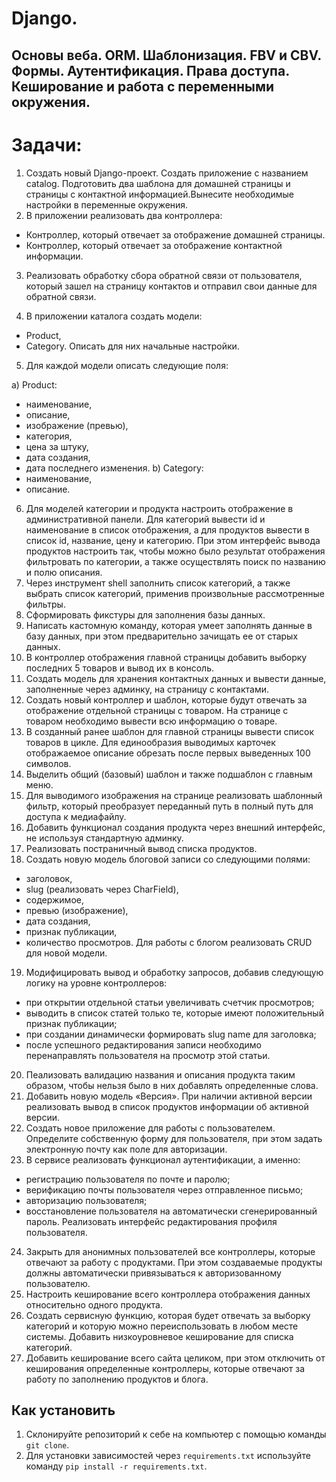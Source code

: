 # Django.

## Основы веба. ORM. Шаблонизация. FBV и CBV. Формы. Аутентификация. Права доступа. Кеширование и работа с переменными окружения. 

# Задачи:

1. Создать новый Django-проект. Создать приложение с названием catalog. Подготовить два шаблона для домашней страницы и страницы с контактной информацией.Вынесите необходимые настройки в переменные окружения.
2. В приложении реализовать два контроллера:

 - Контроллер, который отвечает за отображение домашней страницы.
 - Контроллер, который отвечает за отображение контактной информации.

3. Реализовать обработку сбора обратной связи от пользователя, который зашел на страницу контактов и отправил свои данные для обратной связи.

4. В приложении каталога создать модели:

 - Product,
 - Category.
Описать для них начальные настройки.

5. Для каждой модели описать следующие поля:

а) Product:
- наименование,
- описание,
- изображение (превью),
- категория,
- цена за штуку,
- дата создания,
- дата последнего изменения.
b) Category:
- наименование,
- описание.

6. Для моделей категории и продукта настроить отображение в административной панели. Для категорий вывести id и наименование в список отображения, а для продуктов вывести в список id, название, цену и категорию.
При этом интерфейс вывода продуктов настроить так, чтобы можно было результат отображения фильтровать по категории, а также осуществлять поиск по названию и полю описания.
7. Через инструмент shell заполнить список категорий, а также выбрать список категорий, применив произвольные рассмотренные фильтры.
8. Сформировать фикстуры для заполнения базы данных.
9. Написать кастомную команду, которая умеет заполнять данные в базу данных, при этом предварительно зачищать ее от старых данных.
10. В контроллер отображения главной страницы добавить выборку последних 5 товаров и вывод их в консоль.
11. Создать модель для хранения контактных данных и вывести данные, заполненные через админку, на страницу с контактами.
12. Создать новый контроллер и шаблон, которые будут отвечать за отображение отдельной страницы с товаром. На странице с товаром необходимо вывести всю информацию о товаре.
13. В созданный ранее шаблон для главной страницы вывести список товаров в цикле. Для единообразия выводимых карточек отображаемое описание обрезать после первых выведенных 100 символов.
14. Выделить общий (базовый) шаблон и также подшаблон с главным меню.
15. Для выводимого изображения на странице реализовать шаблонный фильтр, который преобразует переданный путь в полный путь для доступа к медиафайлу.
16. Добавить функционал создания продукта через внешний интерфейс, не используя стандартную админку.
17. Реализовать постраничный вывод списка продуктов.
18. Создать новую модель блоговой записи со следующими полями:

- заголовок,
- slug (реализовать через CharField),
- содержимое,
- превью (изображение),
- дата создания,
- признак публикации,
- количество просмотров.
Для работы с блогом реализовать CRUD для новой модели.

19. Модифицировать вывод и обработку запросов, добавив следующую логику на уровне контроллеров:

- при открытии отдельной статьи увеличивать счетчик просмотров;
- выводить в список статей только те, которые имеют положительный признак публикации;
- при создании динамически формировать slug name для заголовка;
- после успешного редактирования записи необходимо перенаправлять пользователя на просмотр этой статьи.
20.  Пеализовать валидацию названия и описания продукта таким образом, чтобы нельзя было в них добавлять определенные слова.
21. Добавить новую модель «Версия». При наличии активной версии реализовать вывод в список продуктов информации об активной версии.
22. Создать новое приложение для работы с пользователем. Определите собственную форму для пользователя, при этом задать электронную почту как поле для авторизации.
23. В сервисе реализовать функционал аутентификации, а именно:

- регистрацию пользователя по почте и паролю;
- верификацию почты пользователя через отправленное письмо;
- авторизацию пользователя;
- восстановление пользователя на автоматически сгенерированный пароль.
Реализовать интерфейс редактирования профиля пользователя.
24. Закрыть для анонимных пользователей все контроллеры, которые отвечают за работу с продуктами. При этом создаваемые продукты должны автоматически привязываться к авторизованному пользователю.
25. Настроить кеширование всего контроллера отображения данных относительно одного продукта.
26. Создать сервисную функцию, которая будет отвечать за выборку категорий и которую можно переиспользовать в любом месте системы. Добавить низкоуровневое кеширование для списка категорий.
27. Добавить кеширование всего сайта целиком, при этом отключить от кеширования определенные контроллеры, которые отвечают за работу по заполнению продуктов и блога.

## Как установить

1. Склонируйте репозиторий к себе на компьютер с помощью команды `git clone`.
2. Для установки зависимостей через `requirements.txt` используйте команду `pip install -r requirements.txt`.
